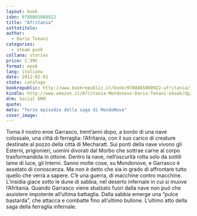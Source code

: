 ```yaml
---
layout: book
isbn: 9788865860922
title: "Afritania"
sottotitolo:
author:
  - Dario Tonani
categories:
  - steam punk
collana: stories
price: 2.99€
format: epub
lang: italiano
date: 2012-02-01
state: catalogo
bookrepublic: http://www.bookrepublic.it/book/9788865860922-afritania/
kindle: http://www.amazon.it/Afritania-Mondonove-Dario-Tonani-ebook/dp/B0073YAQKA/
drm: Social DRM
quote:
meta: "Terzo episodio della saga di MondoNove"
cover_image:
---
```

Torna il nostro eroe Garrasco, trent’anni dopo, a bordo di una nave colossale, una città di ferraglia: l’Afritania, con il suo carico di creature destinate al pozzo della città di Mecharatt. Sui ponti della nave vivono gli Esterni, prigionieri, uomini divorati dal Morbo che sottrae carne al corpo trasformandola in ottone. 
Dentro la nave, nell’oscurità rotta solo da sottili lame di luce, gli Interni. Sanno molte cose, su Mondonove, e Garrasco è assetato di conoscenza. Ma non è detto che sia in grado di affrontare tutto quello che verrà a sapere. C’è una guerra, di macchine contro macchine. L’insidia giace sotto le dune di sabbia, nel deserto infernale in cui si muove l’Afritania. Quando Garrasco viene sbalzato fuori dalla nave non può che assistere impotente all’ultima battaglia. Dalla sabbia emerge una “pulce bastarda”, che attacca e combatte fino all’ultimo bullone. 
L’ultimo atto della saga della ferraglia infernale. 